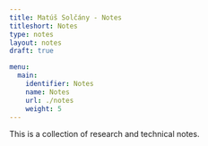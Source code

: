 ```yaml
---
title: Matúš Solčány - Notes
titleshort: Notes
type: notes
layout: notes
draft: true

menu:
  main:
    identifier: Notes
    name: Notes
    url: ./notes
    weight: 5
---
```


This is a collection of research and technical notes.
